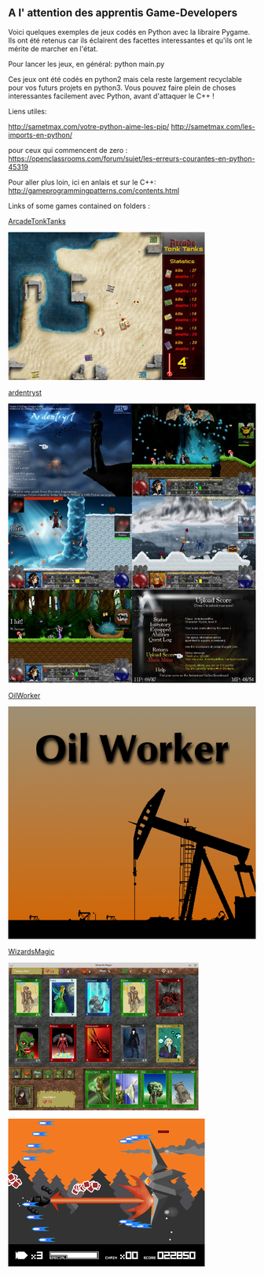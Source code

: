 A l' attention des apprentis Game-Developers
--------------------------------------------


Voici quelques exemples de jeux codés en Python avec la libraire Pygame.
Ils ont été retenus car ils éclairent des facettes interessantes et qu'ils ont le mérite de marcher en l'état. 


Pour lancer les jeux, en général:
python main.py

Ces jeux ont été codés en python2 mais cela reste largement recyclable pour vos futurs projets en python3.
Vous pouvez faire plein de choses interessantes facilement avec Python, avant d'attaquer le C++ !


Liens utiles:

http://sametmax.com/votre-python-aime-les-pip/
http://sametmax.com/les-imports-en-python/



pour ceux qui commencent de zero :
https://openclassrooms.com/forum/sujet/les-erreurs-courantes-en-python-45319

Pour aller plus loin, ici en anlais et sur le C++:
http://gameprogrammingpatterns.com/contents.html

Links of some games contained on folders :

[ArcadeTonkTanks](https://github.com/IndexErrorCoders/PygamesCompilation/tree/master/IE_games_1/ArcadeTonkTanks_006)

![alt tag](https://github.com/IndexErrorCoders/PygamesCompilation/blob/master/pygameexemplesinteressants/ArcadeTonkTanks.png)

[ardentryst](https://github.com/IndexErrorCoders/PygamesCompilation/tree/master/IE_games_2/ardentryst1.71)

![alt tag](https://github.com/IndexErrorCoders/PygamesCompilation/blob/master/pygameexemplesinteressants/Aredntryst.jpg)

[OilWorker](https://github.com/IndexErrorCoders/PygamesCompilation/tree/master/IE_games_4/OilWorker)

![alt tag](https://github.com/IndexErrorCoders/PygamesCompilation/blob/master/pygameexemplesinteressants/OilWorker.png)

[WizardsMagic](https://github.com/IndexErrorCoders/PygamesCompilation/tree/master/IE_games_8/WizardsMagic)

![alt tag](https://github.com/IndexErrorCoders/PygamesCompilation/blob/master/pygameexemplesinteressants/WizardsMagic.png)

![alt tag](https://github.com/IndexErrorCoders/PygamesCompilation/blob/master/pygameexemplesinteressants/shootemup.png)
